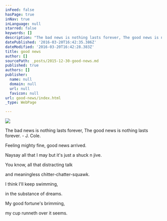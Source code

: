 ```yaml
---
inFeed: false
hasPage: true
inNav: true
inLanguage: null
starred: false
keywords: []
description: "The bad news is nothing lasts forever, The good news is nothing lasts forever. - J. Cole.\_"
datePublished: '2016-03-20T16:42:35.386Z'
dateModified: '2016-03-20T16:42:28.383Z'
title: good news
author: []
sourcePath: _posts/2015-12-30-good-news.md
published: true
authors: []
publisher:
  name: null
  domain: null
  url: null
  favicon: null
url: good-news/index.html
_type: WebPage

---
```

![](https://the-grid-user-content.s3-us-west-2.amazonaws.com/608f1044-bf32-4ae9-a8a6-7c7ac7c1a330.jpg)

The bad news is nothing lasts forever, The good news is nothing lasts forever. - J. Cole. 

Feeling mighty fine, good news arrived. 

Naysay all that I may but it's just a shuck n jive. 

You know, all that distracting talk 

and meaningless chitter-chatter-squawk. 

I think I'll keep swimming, 

in the substance of dreams. 

My good fortune's brimming, 

my cup runneth over it seems.